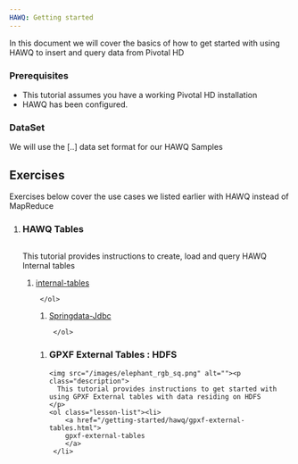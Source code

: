```yaml
---
HAWQ: Getting started	
---
```


In this document we will cover the basics of how to get started with using HAWQ to insert and query data from Pivotal HD

### Prerequisites

*	This tutorial assumes you have a working Pivotal HD installation
*	HAWQ has been configured.

### DataSet

We will use the [..] data set format for our HAWQ Samples

## Exercises ##
Exercises below cover the use cases we listed earlier with HAWQ instead of MapReduce

<ol class="class-list">
      <li>
      <h3>HAWQ Tables</h3>
      <span></span>
    <img src="/images/elephant_rgb_sq.png" alt=""><p class="description">
      This tutorial provides instructions to create, load and query HAWQ Internal tables
    </p>
    <ol class="lesson-list">
        <li>
        <a href="/getting-started/hawq/internal-tables.html">
        internal-tables
        </a>
        </li>
  
     </ol>

<ol class="lesson-list">
        <li>
        <a href="/getting-started/hawq/springdata-jdbc.html">
        Springdata-Jdbc
        </a>
        </li>
  
     </ol>
</li>
</ol>

<ol class="class-list"><li>
      <h3>GPXF External Tables : HDFS</h3>
      <span></span>
  
    <img src="/images/elephant_rgb_sq.png" alt=""><p class="description">
      This tutorial provides instructions to get started with using GPXF External tables with data residing on HDFS
    </p>
    <ol class="lesson-list"><li>
        <a href="/getting-started/hawq/gpxf-external-tables.html">
        gpxf-external-tables
        </a>
     </li>
   </ol>
</li>
</ol>
